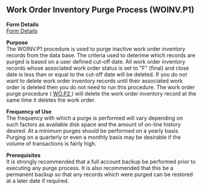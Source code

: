 ##  Work Order Inventory Purge Process (WOINV.P1)

<PageHeader />

**Form Details**  
[ Form Details ](WOINV-P1-1/README.md)   

**Purpose**  
The WOINV.P1 procedure is used to purge inactive work order inventory records from the data base. The criteria used to deterime which records are purged is based on a user defined cut-off date. All work order inventory records whose associated work order status is set to "F" (final) and close date is less than or equal to the cut-off date will be deleted. If you do not want to delete work order inventory records until their associated work order is deleted then you do not need to run this procedure. The work order purge procedure ( [ WO.P2 ](../WO-P2/README.md) ) will delete the work order inventory record at the same time it deletes the work order. 

**Frequency of Use**  
The frequency with which a purge is performed will vary depending on such
factors as available disk space and the amount of on-line history desired. At
a minimum purges should be performed on a yearly basis. Purging on a quarterly
or even a monthly basis may be desirable if the volume of transactions is
fairly high.

**Prerequisites**  
It is strongly recommended that a full account backup be performed prior to
executing any purge process. It is also recommended that this be a permanent
backup so that any records which were purged can be restored at a later date
if required.

<badge text= "Version 8.10.57" vertical="middle" />

<PageFooter />
